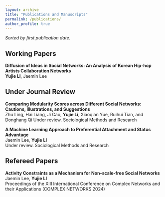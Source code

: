 ```yaml
---
layout: archive
title: "Publications and Manuscripts"
permalink: /publications/
author_profile: true
---
```

*Sorted by first publication date.*

## Working Papers
<b>Diffusion of Ideas in Social Networks: An Analysis of Korean Hip-hop Artists Collaboration Networks</b><br>
<b>Yujie LI</b>, Jaemin Lee<br>

## Under Journal Review
<b>Comparing Modularity Scores across Different Social Networks: Cautions, Illustrations, and Suggestions</b><br>
Zhu Ling, Hai Liang, Ji Cao, <b>Yujie Li</b>, Xiaoqian Yue, Ruihui Tian, and Donghang Qi
Under review. Sociological Methods and Research<br>

<b>A Machine Learning Approach to Preferential Attachment and Status Advantage</b><br>
Jaemin Lee, <b>Yujie LI</b><br>
Under review. Sociological Methods and Research<br>

## Refereed Papers
<b>Activity Constraints as a Mechanism for Non-scale-free Social Networks</b><br>
Jaemin Lee, <b>Yujie LI</b><br>
Proceedings of the XIII International Conference on Complex Networks and their Applications (COMPLEX NETWORKS 2024)<br>
